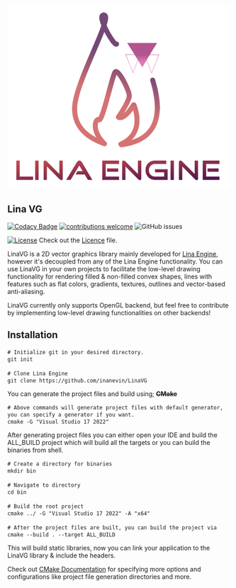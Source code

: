 ![Lina](Docs/Images/linalogofull_medium.png)

## Lina VG
[![Codacy Badge](https://app.codacy.com/project/badge/Grade/c0c10a437a214dbf963210ed3edf3c4f)](https://www.codacy.com/gh/inanevin/LinaEngine/dashboard?utm_source=github.com&amp;utm_medium=referral&amp;utm_content=inanevin/LinaEngine&amp;utm_campaign=Badge_Grade)
[![contributions welcome](https://img.shields.io/badge/contributions-welcome-brightgreen.svg?style=flat)](https://github.com/inanevin/LinaVG/issues) 
![GitHub issues](https://img.shields.io/github/issues/inanevin/LinaEngine.svg)

[![License](https://img.shields.io/badge/license-MIT-blue.svg)](https://opensource.org/licenses/MIT) 
Check out the [Licence](LICENSE) file.

LinaVG is a 2D vector graphics library mainly developed for [Lina Engine](https://www.github.com/inanevin/LinaEngine), however it's decoupled from any of the Lina Engine functionality. You can use LinaVG in your own projects to facilitate the low-level drawing functionality for rendering filled & non-filled convex shapes, lines with features such as flat colors, gradients, textures, outlines and vector-based anti-aliasing.

LinaVG currently only supports OpenGL backend, but feel free to contribute by implementing low-level drawing functionalities on other backends!

## Installation

```shell
# Initialize git in your desired directory.
git init

# Clone Lina Engine
git clone https://github.com/inanevin/LinaVG

```
You can generate the project files and build using; ~~**CMake**~~

```shell
# Above commands will generate project files with default generator, you can specify a generator if you want.
cmake -G "Visual Studio 17 2022"
```

After generating project files you can either open your IDE and build the ALL_BUILD project which will build all the targets or you can build the binaries from shell.

```shell
# Create a directory for binaries
mkdir bin

# Navigate to directory
cd bin

# Build the root project
cmake ../ -G "Visual Studio 17 2022" -A "x64"

# After the project files are built, you can build the project via
cmake --build . --target ALL_BUILD
```

This will build static libraries, now you can link your application to the LinaVG library & include the headers.

Check out [CMake Documentation](https://cmake.org/cmake/help/v3.2/manual/cmake.1.html) for specifying more options and configurations like project file generation directories and more.
